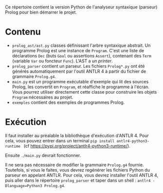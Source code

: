 Ce répertoire contient la version Python de l'analyseur syntaxique (parseur)
Prolog pour bien démarrer le projet.


# Contenu

- `prolog_ast/ast.py` classes définissant l'arbre syntaxique abstrait. Un programme Prolog est une instance de `Program`. C'est une liste de déclarations `Dec` (buts `Goal` ou assertions `Assert`), contenant des `Term` (variable `Var` ou foncteur `Func`). L'AST a un _printer_.
- `prolog_parser` contient un parseur. Les fichiers `Prolog*.py` ont été générés automatiquement par l'outil ANTLR 4 à partir du fichier de grammaire `Prolog.g4`.
- `main.py` est un programme exécutable d'exemple qui lit des sources Prolog, les convertit en `Program`, et réaffiche le programme à l'écran. Vous pourrez utiliser directement cette classe pour construire les objets `Program` nécessaires au projet.
- `exemples` contient des exemples de programmes Prolog.


# Exécution

Il faut installer au préalable la bibliothèque d'exécution d'ANTLR 4.
Pour cela, vous pouvez entrer dans un terminal `pip install antlr4-python3-runtime￼` (cf https://pypi.org/project/antlr4-python3-runtime/).

Ensuite `./main.py` devrait fonctionner.

Il ne sera pas nécessaire de modifier la grammaire `Prolog.g4` fournie. Toutefois, si vous le faites, vous devrez regénérer les fichiers Python du parseur en appelant ANTLR. Pour cela, vous devrez installer l'outil ANTLR 4, puis aller dans le répertoire `prolog_parser` et taper dans un shell : `antlr4 -Dlanguage=Python3 Prolog.g4`.
